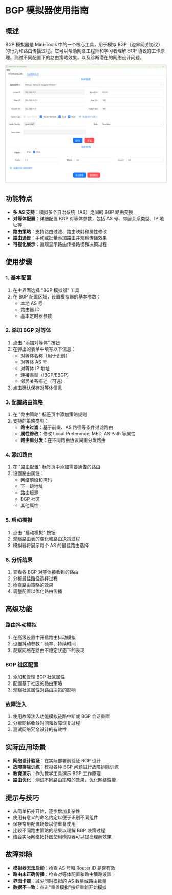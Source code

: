 # BGP 模拟器使用指南

## 概述

BGP 模拟器是 Mini-Tools 中的一个核心工具，用于模拟 BGP（边界网关协议）的行为和路由传播过程。它可以帮助网络工程师和学习者理解 BGP 协议的工作原理，测试不同配置下的路由策略效果，以及诊断潜在的网络设计问题。

![BGP 模拟器界面](images/bgp_simulator.png)

## 功能特点

- **多 AS 支持**：模拟多个自治系统（AS）之间的 BGP 路由交换
- **对等体配置**：详细配置 BGP 对等体参数，包括 AS 号、邻居关系类型、IP 地址等
- **路由策略**：支持路由过滤、路由映射和属性修改
- **路由通告**：手动或批量添加路由并观察传播效果
- **可视化展示**：直观显示路由传播路径和决策过程

## 使用步骤

### 1. 基本配置

1. 在主界面选择 "BGP 模拟器" 工具
2. 在 BGP 配置区域，设置模拟器的基本参数：
    - 本地 AS 号
    - 路由器 ID
    - 基本定时器参数

### 2. 添加 BGP 对等体

1. 点击 "添加对等体" 按钮
2. 在弹出的表单中填写以下信息：
    - 对等体名称（用于识别）
    - 对等体 AS 号
    - 对等体 IP 地址
    - 连接类型（IBGP/EBGP）
    - 邻居关系描述（可选）
3. 点击确认保存对等体信息

### 3. 配置路由策略

1. 在 "路由策略" 标签页中添加策略规则
2. 支持的策略类型：
    - **路由过滤**：基于前缀、AS 路径等条件过滤路由
    - **属性修改**：修改 Local Preference, MED, AS Path 等属性
    - **路由重分发**：在不同路由协议间重分发路由

### 4. 添加路由

1. 在 "路由配置" 标签页中添加需要通告的路由
2. 设置路由属性：
    - 网络前缀和掩码
    - 下一跳地址
    - 路由起源
    - BGP 社区
    - 其他属性

### 5. 启动模拟

1. 点击 "启动模拟" 按钮
2. 观察路由表的变化和路由决策过程
3. 模拟器将展示每个 AS 的最佳路由选择

### 6. 分析结果

1. 查看各 BGP 对等体接收到的路由
2. 分析最佳路径选择过程
3. 检查路由策略的效果
4. 调整配置以优化路由传播

## 高级功能

### 路由抖动模拟

1. 在高级设置中开启路由抖动模拟
2. 设置抖动参数：频率、持续时间
3. 观察网络在路由不稳定状态下的表现

### BGP 社区配置

1. 添加和管理 BGP 社区属性
2. 配置基于社区的路由策略
3. 观察社区属性对路由决策的影响

### 故障注入

1. 使用故障注入功能模拟链路中断或 BGP 会话重置
2. 分析网络收敛时间和故障恢复过程
3. 测试网络冗余设计的有效性

## 实际应用场景

- **网络设计验证**：在实际部署前验证 BGP 设计
- **故障排除训练**：模拟各种 BGP 问题进行故障排除训练
- **教育演示**：作为教学工具演示 BGP 工作原理
- **路由优化**：测试不同路由策略的效果，优化网络性能

## 提示与技巧

- 从简单拓扑开始，逐步增加复杂性
- 使用有意义的命名约定以便于识别不同组件
- 保存常用配置场景以便重复使用
- 比较不同路由策略的结果以理解 BGP 决策过程
- 结合实际网络拓扑图使用模拟器可以提高理解效果

## 故障排除

- **模拟器无法启动**：检查 AS 号和 Router ID 是否有效
- **路由未正确传播**：检查对等体配置和路由策略设置
- **界面卡顿**：减少同时模拟的 AS 数量或路由数量
- **数据不一致**：点击"重置模拟"按钮重新开始模拟

